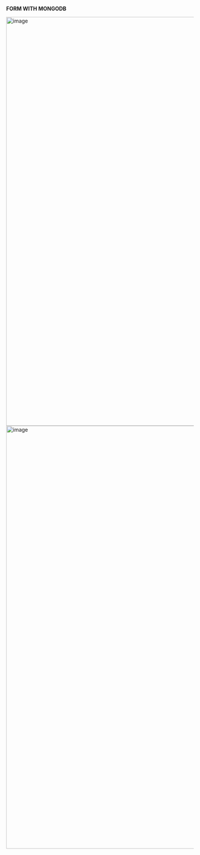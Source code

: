 <b>FORM WITH MONGODB</b>

<img width="1682" height="1097" alt="image" src="https://github.com/user-attachments/assets/b5b1299a-078a-4306-acf3-acf8014a7041" />
<img width="1911" height="1135" alt="image" src="https://github.com/user-attachments/assets/11918dbf-2342-4a0f-a6e1-cc97ebbd03ba" />

 
